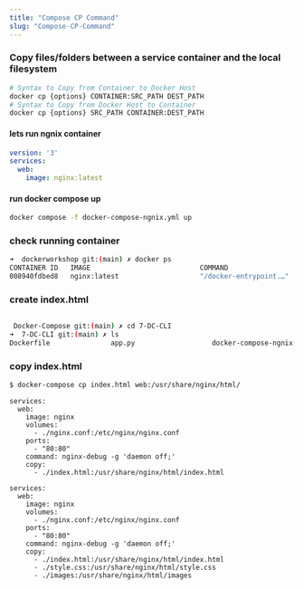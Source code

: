 ```yaml
---
title: "Compose CP Command"
slug: "Compose-CP-Command"
---
```


### Copy files/folders between a service container and the local filesystem

```sh
# Syntax to Copy from Container to Docker Host  
docker cp {options} CONTAINER:SRC_PATH DEST_PATH 
# Syntax to Copy from Docker Host to Container  
docker cp {options} SRC_PATH CONTAINER:DEST_PATH 

```

#### lets run ngnix container 

```yml
version: '3'
services:
  web:
    image: nginx:latest

```

#### run docker compose up 

```sh
docker compose -f docker-compose-ngnix.yml up 

```

### check running container  

```sh
➜  dockerworkshop git:(main) ✗ docker ps
CONTAINER ID   IMAGE                           COMMAND                  CREATED              STATUS              PORTS     NAMES
008940fdbed8   nginx:latest                    "/docker-entrypoint.…"   29 seconds ago       Up 28 seconds       80/tcp    7-dc-cli-web-1
```

### create index.html

```sh

 Docker-Compose git:(main) ✗ cd 7-DC-CLI 
➜  7-DC-CLI git:(main) ✗ ls
Dockerfile               app.py                   docker-compose-ngnix.yml docker-compose.yml       index.html               requirements.txt         src
```
### copy index.html

```sh
$ docker-compose cp index.html web:/usr/share/nginx/html/

```


```
services:
  web:
    image: nginx
    volumes:
      - ./nginx.conf:/etc/nginx/nginx.conf
    ports:
      - "80:80"
    command: nginx-debug -g 'daemon off;'
    copy:
      - ./index.html:/usr/share/nginx/html/index.html
```

```
services:
  web:
    image: nginx
    volumes:
      - ./nginx.conf:/etc/nginx/nginx.conf
    ports:
      - "80:80"
    command: nginx-debug -g 'daemon off;'
    copy:
      - ./index.html:/usr/share/nginx/html/index.html
      - ./style.css:/usr/share/nginx/html/style.css
      - ./images:/usr/share/nginx/html/images
```      

